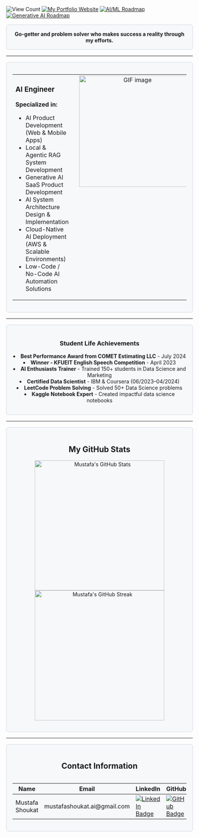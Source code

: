 ![View Count](https://komarev.com/ghpvc/?username=Mustafa-Shoukat1&color=blue) [![My Portfolio Website](https://img.shields.io/badge/My_Portfolio_Website-blue)](https://mustafashoukat.netlify.app/) [![AI/ML Roadmap](https://img.shields.io/badge/AI/ML-Roadmap-blue)](https://github.com/Mustafa-Shoukat1/My-AI-and-Data-Science-Journey-Personal-Roadmaps-of-AI-ML-DS/blob/main/Data%20Scientist_%7C_Machine_Learning_Engineer_Roadmap.md) [![Generative AI Roadmap](https://img.shields.io/badge/Generative_AI-Roadmap-blue)](https://github.com/Mustafa-Shoukat1/My-AI-and-Data-Science-Journey-Personal-Roadmaps-of-AI-ML-DS)

<div align="center" style="border: 1px solid #d0d7de; border-radius: 6px; padding: 16px; margin-top: 16px; margin-bottom: 16px; background-color: #f6f8fa;">
  <p align="center" style="margin:0;"><strong>Go-getter and problem solver who makes success a reality through my efforts.</strong></p>
</div>

---

<div style="border: 1px solid #d0d7de; border-radius: 6px; padding: 16px; margin-top: 16px; margin-bottom: 16px; background-color: #f6f8fa;">
  <table>
    <tr>
      <td valign="top" style="padding-right: 20px;">
        <h3><strong>AI Engineer</strong></h3>
        <p><strong>Specialized in:</strong></p>
        <ul>
          <li>AI Product Development (Web & Mobile Apps)</li>
          <li>Local & Agentic RAG System Development</li>
          <li>Generative AI SaaS Product Development</li>
          <li>AI System Architecture Design & Implementation</li>
          <li>Cloud-Native AI Deployment (AWS & Scalable Environments)</li>
          <li>Low-Code / No-Code AI Automation Solutions</li>
        </ul>
      </td>
      <td valign="top" align="center">
        <img src="https://th.bing.com/th/id/R.23b8ca23938cdddef47d5c1a63efccc5?rik=qw1BV30irxq%2bpQ&pid=ImgRaw&r=0" width="300" alt="GIF image">
      </td>
    </tr>
  </table>
</div>

---

<div style="border: 1px solid #d0d7de; border-radius: 6px; padding: 16px; margin-top: 16px; margin-bottom: 16px; background-color: #f6f8fa;">
  <h3 align="center">Student Life Achievements</h3>
  <ul align="center" style="list-style-position: inside; padding-left: 0;">
    <li><strong>Best Performance Award from COMET Estimating LLC</strong> - July 2024</li>
    <li><strong>Winner - KFUEIT English Speech Competition</strong> - April 2023</li>
    <li><strong>AI Enthusiasts Trainer</strong> - Trained 150+ students in Data Science and Marketing</li>
    <li><strong>Certified Data Scientist</strong> - IBM & Coursera (06/2023–04/2024)</li>
    <li><strong>LeetCode Problem Solving</strong> - Solved 50+ Data Science problems</li>
    <li><strong>Kaggle Notebook Expert</strong> - Created impactful data science notebooks</li>
  </ul>
</div>

---

<div style="border: 1px solid #d0d7de; border-radius: 6px; padding: 16px; margin-top: 16px; margin-bottom: 16px; background-color: #f6f8fa;">
  <h2 align="center">My GitHub Stats</h2>
  <p align="center">
    <img src="https://github-readme-stats.vercel.app/api?username=mustafa-shoukat1&show_icons=true&locale=en&theme=tokyonight" alt="Mustafa's GitHub Stats" width="350"/>
    <img src="https://github-readme-streak-stats.herokuapp.com/?user=mustafa-shoukat1&theme=tokyonight" alt="Mustafa's GitHub Streak" width="350"/>
  </p>
</div>

---

<div style="border: 1px solid #d0d7de; border-radius: 6px; padding: 16px; margin-top: 16px; margin-bottom: 16px; background-color: #f6f8fa;">
  <h2 align="center">Contact Information</h2>
  <div style="overflow-x:auto;">
    <table>
      <thead>
        <tr>
          <th>Name</th>
          <th>Email</th>
          <th>LinkedIn</th>
          <th>GitHub</th>
          <th>Kaggle</th>
          <th>WhatsApp</th>
        </tr>
      </thead>
      <tbody>
        <tr>
          <td>Mustafa Shoukat</td>
          <td>mustafashoukat.ai@gmail.com</td>
          <td>
            <a href="https://www.linkedin.com/in/mustafashoukat/" target="_blank">
              <img src="https://img.shields.io/badge/LinkedIn-0e76a8.svg?style=for-the-badge&logo=LinkedIn&logoColor=white" alt="LinkedIn Badge">
            </a>
          </td>
          <td>
            <a href="https://github.com/Mustafa-Shoukat1" target="_blank">
              <img src="https://img.shields.io/badge/GitHub-171515.svg?style=for-the-badge&logo=GitHub&logoColor=white" alt="GitHub Badge">
            </a>
          </td>
          <td>
            <a href="https://www.kaggle.com/mustafashoukat" target="_blank">
              <img src="https://img.shields.io/badge/Kaggle-20beff.svg?style=for-the-badge&logo=Kaggle&logoColor=white" alt="Kaggle Badge">
            </a>
          </td>
          <td>
            <a href="https://wa.me/923093609261" target="_blank">
              <img src="https://img.shields.io/badge/WhatsApp-25D366.svg?style=for-the-badge&logo=WhatsApp&logoColor=white" alt="WhatsApp Badge">
            </a>
          </td>
        </tr>
      </tbody>
    </table>
  </div>
</div>
